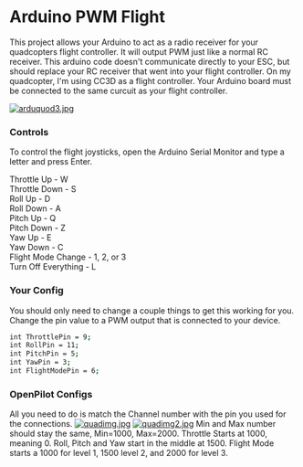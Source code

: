 # Arduino PWM Flight

This project allows your Arduino to act as a radio receiver for your quadcopters flight controller. It will output PWM just like a normal RC receiver. This arduino code doesn't communicate directly to your ESC, but should replace your RC receiver that went into your flight controller. On my quadcopter, I'm using CC3D as a flight controller. Your Arduino board must be connected to the same curcuit as your flight controller. 

[![arduquod3.jpg](https://s27.postimg.org/d7frgj1z7/arduquod3.jpg)](https://postimg.org/image/o70ys4se7/)

### Controls
To control the flight joysticks, open the Arduino Serial Monitor and type a letter and press Enter.<p>
Throttle Up - W<br>
Throttle Down - S<br>
Roll Up - D<br>
Roll Down - A<br>
Pitch Up - Q<br>
Pitch Down - Z<br>
Yaw Up - E<br>
Yaw Down - C<br>
Flight Mode Change - 1, 2, or 3<br>
Turn Off Everything - L<br>

### Your Config
You should only need to change a couple things to get this working for you. Change the pin value to a PWM output that is connected to your device.

```bash
int ThrottlePin = 9;
int RollPin = 11;
int PitchPin = 5;
int YawPin = 3;
int FlightModePin = 6;
```

### OpenPilot Configs
All you need to do is match the Channel number with the pin you used for the connections.
[![quadimg.jpg](https://s27.postimg.org/z8o6ej9ir/quadimg.jpg)](https://postimg.org/image/dm95xiay7/)
[![quadimg2.jpg](https://s30.postimg.org/ns7c1i39t/quadimg2.jpg)](https://postimg.org/image/duwb8fvnx/)
Min and Max number should stay the same, Min=1000, Max=2000. Throttle Starts at 1000, meaning 0. Roll, Pitch and Yaw start in the middle at 1500. Flight Mode starts a 1000 for level 1, 1500 level 2, and 2000 for level 3.
